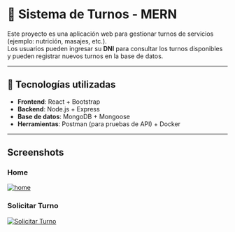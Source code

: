 # 📅 Sistema de Turnos - MERN

Este proyecto es una aplicación web para gestionar turnos de servicios (ejemplo: nutrición, masajes, etc.).  
Los usuarios pueden ingresar su **DNI** para consultar los turnos disponibles y pueden registrar nuevos turnos en la base de datos.

---

## 🚀 Tecnologías utilizadas
- **Frontend**: React + Bootstrap  
- **Backend**: Node.js + Express  
- **Base de datos**: MongoDB + Mongoose  
- **Herramientas**: Postman (para pruebas de API) + Docker

---


## Screenshots

### Home
[![home](https://i.postimg.cc/cLStf5G1/Screenshot-2025-09-16-152153.png)](https://postimg.cc/XpsvbLvt)

### Solicitar Turno

[![Solicitar Turno](https://i.postimg.cc/zfwjnRc6/Screenshot-2025-09-16-152446.png)](https://postimg.cc/zLBKN35F)
